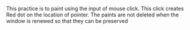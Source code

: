 This practice is to paint using the input of mouse click. This click creates Red dot on the location of pointer. The paints are not deleted when the window is renewed so that they can be preserved
